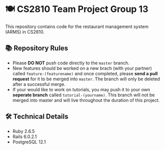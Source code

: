 # 🍽 CS2810 Team Project Group 13

This repository contains code for the restaurant management system (ARMS) in CS2810.

## 📚 Repository Rules
* Please **DO NOT** push code directly to the `master` branch.
* New features should be worked  on a new brach (with your partner) called `feature-(featurename)` and once completed, please **send a pull request** for it to be merged into `master`. The branch will only be deleted after a successful merge.
* If your would like to work on tutorials, you may push it to your own **seperate branch** called `tutorial-(yourname)`. This branch will not be merged into master and will live throughout the duration of this project.

## 🛠 Technical Details
* Ruby 2.6.5
* Rails 6.0.2.1
* PostgreSQL 12.1

